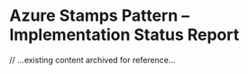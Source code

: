 # Azure Stamps Pattern – Implementation Status Report

// ...existing content archived for reference...
